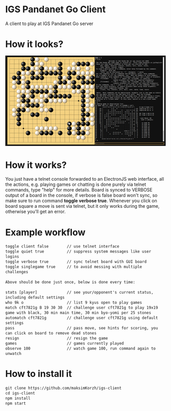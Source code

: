 # IGS Pandanet Go Client
A client to play at IGS Pandanet Go server

# How it looks?
![IMAGE ALT TEXT HERE](https://raw.githubusercontent.com/maksimKorzh/igs-client/main/assets/scr.png)

# How it works?
You just have a telnet console forwarded to an ElectronJS web interface,
all the actions, e.g. playing games or chatting is done purely
via telnet commands, type "help" for more details. Board is synced
to VERBOSE output of a board in the console, if verbose is false board
won't sync, so make sure to run command **toggle verbose true**.
Whenever you click on board square a move is sent via telnet, but it only
works during the game, otherwise you'll get an error.

# Example workflow
    toggle client false        // use telnet interface
    toggle quiet true          // suppress system messages like user logins
    toggle verbose true        // sync telnet board with GUI board
    toggle singlegame true     // to avoid messing with multiple challenges

    Above should be done just once, below is done every time:

    stats [player]             // see your/opponent's current status, including default settings
    who 9k o                   // list 9 kyus open to play games
    match cft7821g B 19 30 30  // challenge user cft7821g to play 19x19 game with black, 30 min main time, 30 min byo-yomi per 25 stones
    automatch cft7821g         // challenge user cft7821g using default settings
    pass                       // pass move, see hints for scoring, you can click on board to remove dead stones
    resign                     // resign the game
    games                      // games currently played
    observe 100                // watch game 100, run command again to unwatch

# How to install it
    git clone https://github.com/maksimKorzh/igs-client
    cd igs-client
    npm install
    npm start
